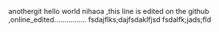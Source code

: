 anothergit
hello world
nihaoa ,this line is edited on the github ,online_edited................
fsdajflks;dajfsdaklfjsd
fsdalfk;jads;fld
